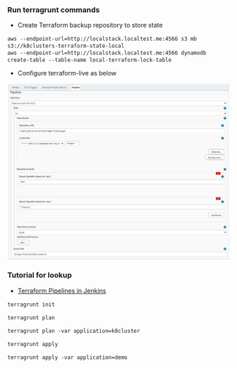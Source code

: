 ### Run terragrunt commands

- Create Terraform backup repository to store state
```
aws --endpoint-url=http://localstack.localtest.me:4566 s3 mb s3://k8clusters-terraform-state-local
aws --endpoint-url=http://localstack.localtest.me:4566 dynamodb create-table --table-name local-terraform-lock-table
```

- Configure terraform-live as below

<img src="./terraform-live.png" width="600">


### Tutorial for lookup
- [Terraform Pipelines in Jenkins
](https://medium.com/@timhberry/terraform-pipelines-in-jenkins-47267129ff06)

```
terragrunt init
```

```
terragrunt plan
```

```
terragrunt plan -var application=k8cluster
```

```
terragrunt apply
```

```
terragrunt apply -var application=demo
```
